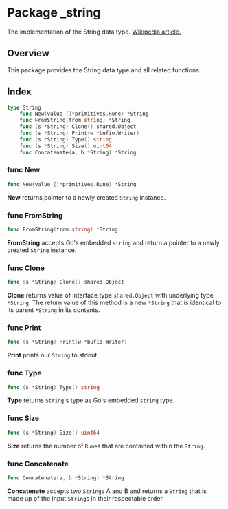 # Package \_string

The implementation of the String data type.
[Wikipedia article.](https://en.wikipedia.org/wiki/String_(computer_science))



## Overview

This package provides the String data type and all related functions.



## Index

```go
type String
    func New(value []*primitives.Rune) *String
    func FromString(from string) *String
    func (s *String) Clone() shared.Object
    func (s *String) Print(w *bufio.Writer)
    func (s *String) Type() string
    func (s *String) Size() uint64
    func Concatenate(a, b *String) *String
```


### func New

```go
func New(value []*primitives.Rune) *String
```

**New** returns pointer to a newly created `String` instance.


### func FromString

```go
func FromString(from string) *String
```

**FromString** accepts Go's embedded `string` and return a pointer to a newly
created `String` instance.


### func Clone

```go
func (s *String) Clone() shared.Object
```

**Clone** returns value of interface type `shared.Object` with underlying type
`*String`. The return value of this method is a new `*String` that is identical
to its parent `*String` in its contents.


### func Print

```go
func (s *String) Print(w *bufio.Writer)
```

**Print** prints our `String` to stdout.


### func Type

```go
func (s *String) Type() string
```

**Type** returns `String`'s type as Go's embedded `string` type.


### func Size

```go
func (s *String) Size() uint64
```

**Size** returns the number of `Rune`s that are contained within the `String`.


### func Concatenate

```go
func Concatenate(a, b *String) *String
```

**Concatenate** accepts two `String`s A and B and returns a `String` that is
made up of the input `String`s in their respectable order.

